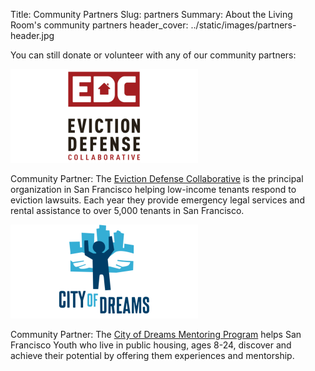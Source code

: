 Title: Community Partners
Slug: partners
Summary: About the Living Room's community partners
header_cover: ../static/images/partners-header.jpg

You can still donate or volunteer with any of our community partners:

<img src="../static/images/edc-logo.png" alt="Eviction Defense Fund Logo" height="150"/>

Community Partner: The [Eviction Defense Collaborative](https://evictiondefense.org/) is the principal organization in San Francisco helping low-income tenants respond to eviction lawsuits. Each year they provide emergency legal services and rental assistance to over 5,000 tenants in San Francisco.

<img src="../static/images/cod-logo.png" alt="City of Dreams Logo" height="150"/>

Community Partner: The [City of Dreams Mentoring Program](https://www.cityofdreams.org/) helps San Francisco Youth who live in public housing, ages 8-24, discover and achieve their potential by offering them experiences and mentorship.

